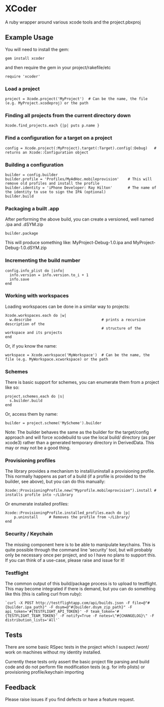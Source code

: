 # XCoder

A ruby wrapper around various xcode tools and the project.pbxproj

## Example Usage

You will need to install the gem:

	gem install xcoder

and then require the gem in your project/rakefile/etc

	require 'xcoder'
	
### Load a project

    project = Xcode.project('MyProject')  # Can be the name, the file (e.g. MyProject.xcodeproj) or the path

### Finding all projects from the current directory down

	Xcode.find_projects.each {|p| puts p.name }
	
### Find a configuration for a target on a project

	config = Xcode.project(:MyProject).target(:Target).config(:Debug)	# returns an Xcode::Configuration object

### Building a configuration

	builder = config.builder
	builder.profile = 'Profiles/MyAdHoc.mobileprovision'	# This will remove old profiles and install the profile
	builder.identity = 'iPhone Developer: Ray Hilton'		# The name of the identity to use to sign the IPA (optional)
	builder.build
	
### Packaging a built .app

After performing the above build, you can create a versioned, well named .ipa and .dSYM.zip

	builder.package
	
This will produce something like: MyProject-Debug-1.0.ipa and MyProject-Debug-1.0.dSYM.zip

### Incrementing the build number

	config.info_plist do |info|
	  info.version = info.version.to_i + 1
	  info.save
	end

### Working with workspaces

Loading workspaces can be done in a similar way to projects:

	Xcode.workspaces.each do |w|
	  w.describe								# prints a recursive description of the 
												# structure of the workspace and its projects
	end
	
Or, if you know the name:

	workspace = Xcode.workspace('MyWorkspace')  # Can be the name, the file (e.g. MyWorkspace.xcworkspace) or the path
	
	
### Schemes

There is basic support for schemes, you can enumerate them from a project like so:

	project.schemes.each do |s|
	  s.builder.build
	end
	
Or, access them by name:

	builder = project.scheme('MyScheme').builder
	
Note: The builder behaves the same as the builder for the target/config approach and will force xcodebuild to use the local build/ directory (as per xcode3) rather than a generated temporary directory in DerivedData.  This may or may not be a good thing.

### Provisioning profiles

The library provides a mechanism to install/uninstall a provisioning profile.  This normally happens as part of a build (if a profile is provided to the builder, see above), but you can do this manually:

	Xcode::ProvisioningProfile.new("Myprofile.mobileprovision").install	# installs profile into ~/Library
	
Or enumerate installed profiles:
   
	Xcode::ProvisioningProfile.installed_profiles.each do |p|
		p.uninstall		# Removes the profile from ~/Library/
	end

### Security / Keychain

The missing component here is to be able to manipulate keychains.  This is quite possible through the command line 'security' tool, but will probably only be necessary once per project, and so I have no plans to support this.  If you can think of a use-case, please raise and issue for it!

### Testflight

The common output of this build/package process is to upload to testflight.  This may become integrated if there is demand, but you can do something like this (this is calling curl from ruby):

	`curl -X POST http://testflightapp.com/api/builds.json -F file=@"#{builder.ipa_path}" -F dsym=@"#{builder.dsym_zip_path}" -F api_token='#{TESTFLIGHT_API_TOKEN}' -F team_token='#{TESTFLIGHT_TEAM_TOKEN}' -F notify=True -F notes=\"#{CHANGELOG}\" -F distribution_lists='All'`

## Tests

There are some basic RSpec tests in the project which I suspect /wont/ work on machines without my identity installed.  

Currently these tests only assert the basic project file parsing and build code and do not perform file modification tests (e.g. for info plists) or provisioning profile/keychain importing
	
## Feedback

Please raise issues if you find defects or have a feature request.  